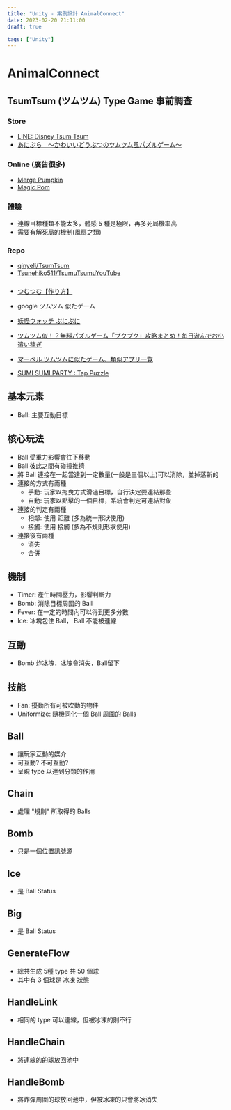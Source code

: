 ```yaml
---
title: "Unity - 案例設計 AnimalConnect"
date: 2023-02-20 21:11:00
draft: true

tags: ["Unity"]
---
```


# AnimalConnect

## TsumTsum (ツムツム) Type Game 事前調查

### Store
- [LINE: Disney Tsum Tsum](https://play.google.com/store/apps/details?id=com.linecorp.LGTMTMG&hl=zh_TW)
- [あにぷら　～かわいいどうぶつのツムツム風パズルゲーム～](https://play.google.com/store/apps/details?id=com.masanoh.AnimalPlanet)

### Online (廣告很多)
- [Merge Pumpkin](https://game16.net/burage/puzzlegame/merge-pumpkin/)
- [Magic Pom](https://game16.net/burage/puzzlegame/magic-pom/)

### 體驗
- 連線目標種類不能太多，體感 5 種是極限，再多死局機率高
- 需要有解死局的機制(風扇之類)

### Repo
- [qinyeli/TsumTsum](https://github.com/qinyeli/TsumTsum)
- [Tsunehiko511/TsumuTsumuYouTube](https://github.com/Tsunehiko511/TsumuTsumuYouTube)

### 
- [つむつむ【作り方】](https://www.youtube.com/playlist?list=PLEkX-p0oUs8ybA9iLRzchUJ0UsdJS853Y)



- google ツムツム 似たゲーム
- [妖怪ウォッチ ぷにぷに](https://play.google.com/store/apps/details?id=com.Level5.YWP&hl=en_US)
- [ツムツム似！？無料パズルゲーム「プクプク」攻略まとめ！毎日遊んでお小遣い稼ぎ](https://motokase.com/pukupuku-matome/)
- [マーベル ツムツムに似たゲーム、類似アプリ一覧](https://gameappch.com/app/alike.html?app=02843)
- [SUMI SUMI PARTY : Tap Puzzle](https://play.google.com/store/apps/details?id=jp.co.imagineer.sumikkogurashi.sumisumi2)


## 基本元素
- Ball: 主要互動目標

## 核心玩法
- Ball 受重力影響會往下移動
- Ball 彼此之間有碰撞推擠
- 將 Ball 連接在一起當達到一定數量(一般是三個以上)可以消除，並掉落新的
- 連接的方式有兩種
  - 手動: 玩家以拖曳方式滑過目標，自行決定要連結那些
  - 自動: 玩家以點擊的一個目標，系統會判定可連結對象
- 連接的判定有兩種
  - 相鄰: 使用 距離 (多為統一形狀使用)
  - 接觸: 使用 接觸 (多為不規則形狀使用)
- 連接後有兩種
  - 消失
  - 合併

## 機制
- Timer: 產生時間壓力，影響判斷力
- Bomb: 消除目標周圍的 Ball
- Fever: 在一定的時間內可以得到更多分數
- Ice: 冰塊包住 Ball， Ball 不能被連線

## 互動
- Bomb 炸冰塊，冰塊會消失，Ball留下

## 技能
- Fan: 擾動所有可被吹動的物件
- Uniformize: 隨機同化一個 Ball 周圍的 Balls



## Ball
- 讓玩家互動的媒介
- 可互動? 不可互動?
- 呈現 type 以達到分類的作用



## Chain
- 處理 "規則" 所取得的 Balls 

## Bomb
- 只是一個位置訊號源

## Ice
- 是 Ball Status

## Big
- 是 Ball Status




## GenerateFlow
- 總共生成 5種 type 共 50 個球
- 其中有 3 個球是 冰凍 狀態

## HandleLink
- 相同的 type 可以連線，但被冰凍的則不行

## HandleChain
- 將連線的的球放回池中

## HandleBomb
- 將炸彈周圍的球放回池中，但被冰凍的只會將冰消失


  